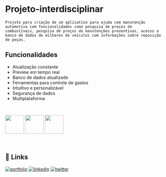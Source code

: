 # Projeto-interdisciplinar

    Projeto para criação de um aplicativo para ajuda com manutenção automotiva com funcionalidades como pesquisa de preços de combustíveis, pesquisa de preços de manutenções preventivas, acesso a banco de dados de milhares de veículos com informações sobre reposição de peças.

## Funcionalidades

- Atualização constante
- Preview em tempo real
- Banco de dados atualizado
- Ferramentas para controle de gastos
- Intuitivo e personalizável
- Segurança de dados
- Multiplataforma

<br>

<img src="https://cdn.jsdelivr.net/gh/devicons/devicon/icons/android/android-original.svg" width="60" height="60"/> <img src="https://cdn.jsdelivr.net/gh/devicons/devicon/icons/apple/apple-original.svg" width="60" height="60"/> <img src="https://cdn.jsdelivr.net/gh/devicons/devicon/icons/linux/linux-original.svg" width="60" height="60"/>

<br>

## 🔗 Links
[![portfolio](https://img.shields.io/badge/my_portfolio-000?style=for-the-badge&logo=ko-fi&logoColor=white)](https://katherineoelsner.com/)
[![linkedin](https://img.shields.io/badge/linkedin-0A66C2?style=for-the-badge&logo=linkedin&logoColor=white)](https://www.linkedin.com/)
[![twitter](https://img.shields.io/badge/twitter-1DA1F2?style=for-the-badge&logo=twitter&logoColor=white)](https://twitter.com/)
